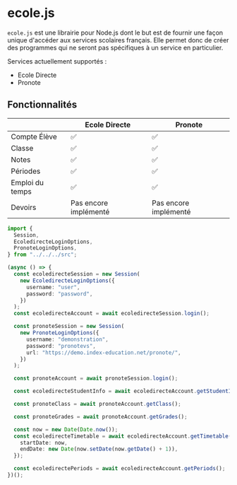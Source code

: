 # ecole.js

`ecole.js` est une librairie pour Node.js dont le but est de fournir une façon unique d'accéder aux services scolaires français. Elle permet donc de créer des programmes qui ne seront pas spécifiques à un service en particulier.

Services actuellement supportés : 
* Ecole Directe
* Pronote

## Fonctionnalités

|                 | Ecole Directe         | Pronote               |
| --------------- | --------------------- | --------------------- |
| Compte Élève    | ✅                     | ✅                     |
| Classe          | ✅                     | ✅                     |
| Notes           | ✅                     | ✅                     |
| Périodes        | ✅                     | ✅                     |
| Emploi du temps | ✅                     | ✅                     |
| Devoirs         | Pas encore implémenté | Pas encore implémenté |


```typescript
import {
  Session,
  EcoledirecteLoginOptions,
  PronoteLoginOptions,
} from "../../../src";

(async () => {
  const ecoledirecteSession = new Session(
    new EcoledirecteLoginOptions({
      username: "user",
      password: "password",
    })
  );
  const ecoledirecteAccount = await ecoledirecteSession.login();

  const pronoteSession = new Session(
    new PronoteLoginOptions({
      username: "demonstration",
      password: "pronotevs",
      url: "https://demo.index-education.net/pronote/",
    })
  );

  const pronoteAccount = await pronoteSession.login();

  const ecoledirecteStudentInfo = await ecoledirecteAccount.getStudentInfo();

  const pronoteClass = await pronoteAccount.getClass();

  const pronoteGrades = await pronoteAccount.getGrades();

  const now = new Date(Date.now());
  const ecoledirecteTimetable = await ecoledirecteAccount.getTimetable({
    startDate: now,
    endDate: new Date(now.setDate(now.getDate() + 1)),
  });

  const ecoledirectePeriods = await ecoledirecteAccount.getPeriods();
})();
```
